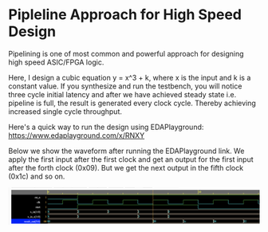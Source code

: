 # Pipleline Approach for High Speed Design
Pipelining is one of most common and powerful approach for designing high speed ASIC/FPGA logic.

Here, I design a cubic equation y = x^3 + k, where x is the input and k is a constant value.
If you synthesize and run the testbench, you will notice three cycle initial latency and after
we have achieved steady state i.e. pipeline is full, the result is generated every clock cycle.
Thereby achieving increased single cycle throughput.

Here's a quick way to run the design using EDAPlayground: https://www.edaplayground.com/x/RNXY

Below we show the waveform after running the EDAPlayground link.
We apply the first input after the first clock and get an output for the first input after the forth clock (0x09).
But we get the next output in the fifth clock (0x1c) and so on.

![My Image](waveform_pipeline.png)
